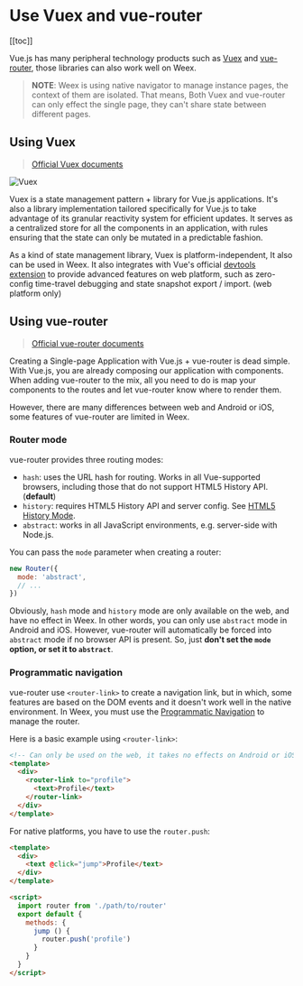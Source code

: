 # Use Vuex and vue-router

[[toc]]

Vue.js has many peripheral technology products such as [Vuex](https://github.com/vuejs/vuex) and [vue-router](https://github.com/vuejs/vue-router), those libraries can also work well on Weex.

> **NOTE**: Weex is using native navigator to manage instance pages, the context of them are isolated. That means, Both Vuex and vue-router can only effect the single page, they can't share state between different pages.

## Using Vuex

> [Official Vuex documents](https://vuex.vuejs.org/en/)

![Vuex](https://vuex.vuejs.org/vuex.png)

Vuex is a state management pattern + library for Vue.js applications. It's also a library implementation tailored specifically for Vue.js to take advantage of its granular reactivity system for efficient updates. It serves as a centralized store for all the components in an application, with rules ensuring that the state can only be mutated in a predictable fashion.

As a kind of state management library, Vuex is platform-independent, It also can be used in Weex. It also integrates with Vue's official [devtools extension](https://github.com/vuejs/vue-devtools) to provide advanced features on web platform, such as zero-config time-travel debugging and state snapshot export / import. (web platform only)

## Using vue-router

> [Official vue-router documents](https://router.vuejs.org/en/)

Creating a Single-page Application with Vue.js + vue-router is dead simple. With Vue.js, you are already composing our application with components. When adding vue-router to the mix, all you need to do is map your components to the routes and let vue-router know where to render them.

However, there are many differences between web and Android or iOS, some features of vue-router are limited in Weex.

### Router mode

vue-router provides three routing modes:

+ `hash`: uses the URL hash for routing. Works in all Vue-supported browsers, including those that do not support HTML5 History API. (**default**)
+ `history`: requires HTML5 History API and server config. See [HTML5 History Mode](https://router.vuejs.org/en/essentials/history-mode.html).
+ `abstract`: works in all JavaScript environments, e.g. server-side with Node.js.

You can pass the `mode` parameter when creating a router:

```js
new Router({
  mode: 'abstract',
  // ...
})
```

Obviously, `hash` mode and `history` mode are only available on the web, and have no effect in Weex. In other words, you can only use `abstract` mode in Android and iOS. However, vue-router will automatically be forced into `abstract` mode if no browser API is present. So, just **don't set the `mode` option, or set it to `abstract`**.

### Programmatic navigation

vue-router use `<router-link>` to create a navigation link, but in which, some features are based on the DOM events and it doesn't work well in the native environment. In Weex, you must use the [Programmatic Navigation](https://router.vuejs.org/en/essentials/navigation.html) to manage the router.

Here is a basic example using `<router-link>`:

```html
<!-- Can only be used on the web, it takes no effects on Android or iOS! -->
<template>
  <div>
    <router-link to="profile">
      <text>Profile</text>
    </router-link>
  </div>
</template>
```

For native platforms, you have to use the `router.push`:

```html
<template>
  <div>
    <text @click="jump">Profile</text>
  </div>
</template>

<script>
  import router from './path/to/router'
  export default {
    methods: {
      jump () {
        router.push('profile')
      }
    }
  }
</script>
```
